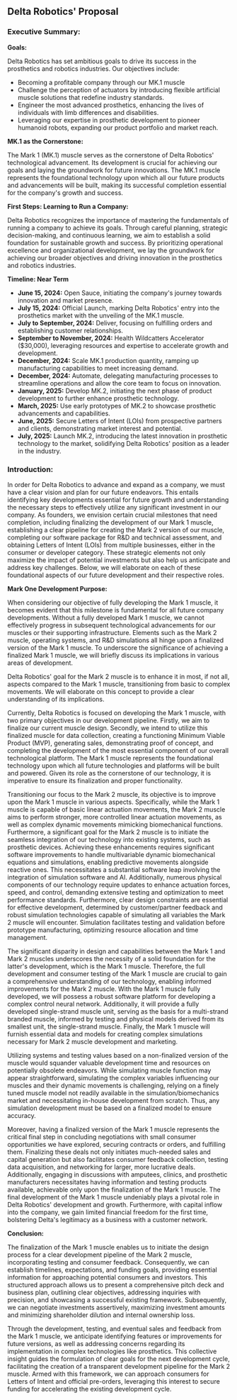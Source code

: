 ## Delta Robotics' Proposal

### **Executive Summary:**

**Goals:**

Delta Robotics has set ambitious goals to drive its success in the prosthetics and robotics industries. Our objectives include:

- Becoming a profitable company through our MK.1 muscle
- Challenge the perception of actuators by introducing flexible artificial muscle solutions that redefine industry standards.
- Engineer the most advanced prosthetics, enhancing the lives of individuals with limb differences and disabilities.
- Leveraging our expertise in prosthetic development to pioneer humanoid robots, expanding our product portfolio and market reach.

**MK.1 as the Cornerstone:**

The Mark 1 (MK.1) muscle serves as the cornerstone of Delta Robotics' technological advancement. Its development is crucial for achieving our goals and laying the groundwork for future innovations. The MK.1 muscle represents the foundational technology upon which all our future products and advancements will be built, making its successful completion essential for the company's growth and success.

**First Steps: Learning to Run a Company:**

Delta Robotics recognizes the importance of mastering the fundamentals of running a company to achieve its goals. Through careful planning, strategic decision-making, and continuous learning, we aim to establish a solid foundation for sustainable growth and success. By prioritizing operational excellence and organizational development, we lay the groundwork for achieving our broader objectives and driving innovation in the prosthetics and robotics industries.

**Timeline: Near Term**

- **June 15, 2024:** Open Sauce, initiating the company's journey towards innovation and market presence.
- **July 15, 2024:** Official Launch, marking Delta Robotics' entry into the prosthetics market with the unveiling of the MK.1 muscle.
- **July to September, 2024:** Deliver, focusing on fulfilling orders and establishing customer relationships.
- **September to November, 2024:** Health Wildcatters Accelerator ($30,000), leveraging resources and expertise to accelerate growth and development.
- **December, 2024:** Scale MK.1 production quantity, ramping up manufacturing capabilities to meet increasing demand.
- **December, 2024:** Automate, delegating manufacturing processes to streamline operations and allow the core team to focus on innovation.
- **January, 2025:** Develop MK.2, initiating the next phase of product development to further enhance prosthetic technology.
- **March, 2025:** Use early prototypes of MK.2 to showcase prosthetic advancements and capabilities.
- **June, 2025:** Secure Letters of Intent (LOIs) from prospective partners and clients, demonstrating market interest and potential.
- **July, 2025:** Launch MK.2, introducing the latest innovation in prosthetic technology to the market, solidifying Delta Robotics' position as a leader in the industry.

### **Introduction:**

In order for Delta Robotics to advance and expand as a company, we must have a clear vision and plan for our future endeavors. This entails identifying key developments essential for future growth and understanding the necessary steps to effectively utilize any significant investment in our company. As founders, we envision certain crucial milestones that need completion, including finalizing the development of our Mark 1 muscle, establishing a clear pipeline for creating the Mark 2 version of our muscle, completing our software package for R&D and technical assessment, and obtaining Letters of Intent (LOIs) from multiple businesses, either in the consumer or developer category. These strategic elements not only maximize the impact of potential investments but also help us anticipate and address key challenges. Below, we will elaborate on each of these foundational aspects of our future development and their respective roles.

**Mark One Development Purpose:**

When considering our objective of fully developing the Mark 1 muscle, it becomes evident that this milestone is fundamental for all future company developments. Without a fully developed Mark 1 muscle, we cannot effectively progress in subsequent technological advancements for our muscles or their supporting infrastructure. Elements such as the Mark 2 muscle, operating systems, and R&D simulations all hinge upon a finalized version of the Mark 1 muscle. To underscore the significance of achieving a finalized Mark 1 muscle, we will briefly discuss its implications in various areas of development.

Delta Robotics' goal for the Mark 2 muscle is to enhance it in most, if not all, aspects compared to the Mark 1 muscle, transitioning from basic to complex movements. We will elaborate on this concept to provide a clear understanding of its implications.

Currently, Delta Robotics is focused on developing the Mark 1 muscle, with two primary objectives in our development pipeline. Firstly, we aim to finalize our current muscle design. Secondly, we intend to utilize this finalized muscle for data collection, creating a functioning Minimum Viable Product (MVP), generating sales, demonstrating proof of concept, and completing the development of the most essential component of our overall technological platform. The Mark 1 muscle represents the foundational technology upon which all future technologies and platforms will be built and powered. Given its role as the cornerstone of our technology, it is imperative to ensure its finalization and proper functionality.

Transitioning our focus to the Mark 2 muscle, its objective is to improve upon the Mark 1 muscle in various aspects. Specifically, while the Mark 1 muscle is capable of basic linear actuation movements, the Mark 2 muscle aims to perform stronger, more controlled linear actuation movements, as well as complex dynamic movements mimicking biomechanical functions. Furthermore, a significant goal for the Mark 2 muscle is to initiate the seamless integration of our technology into existing systems, such as prosthetic devices. Achieving these enhancements requires significant software improvements to handle multivariable dynamic biomechanical equations and simulations, enabling predictive movements alongside reactive ones. This necessitates a substantial software leap involving the integration of simulation software and AI. Additionally, numerous physical components of our technology require updates to enhance actuation forces, speed, and control, demanding extensive testing and optimization to meet performance standards. Furthermore, clear design constraints are essential for effective development, determined by customer/partner feedback and robust simulation technologies capable of simulating all variables the Mark 2 muscle will encounter. Simulation facilitates testing and validation before prototype manufacturing, optimizing resource allocation and time management.

The significant disparity in design and capabilities between the Mark 1 and Mark 2 muscles underscores the necessity of a solid foundation for the latter's development, which is the Mark 1 muscle. Therefore, the full development and consumer testing of the Mark 1 muscle are crucial to gain a comprehensive understanding of our technology, enabling informed improvements for the Mark 2 muscle. With the Mark 1 muscle fully developed, we will possess a robust software platform for developing a complex control neural network. Additionally, it will provide a fully developed single-strand muscle unit, serving as the basis for a multi-strand branded muscle, informed by testing and physical models derived from its smallest unit, the single-strand muscle. Finally, the Mark 1 muscle will furnish essential data and models for creating complex simulations necessary for Mark 2 muscle development and marketing.

Utilizing systems and testing values based on a non-finalized version of the muscle would squander valuable development time and resources on potentially obsolete endeavors. While simulating muscle function may appear straightforward, simulating the complex variables influencing our muscles and their dynamic movements is challenging, relying on a finely tuned muscle model not readily available in the simulation/biomechanics market and necessitating in-house development from scratch. Thus, any simulation development must be based on a finalized model to ensure accuracy.

Moreover, having a finalized version of the Mark 1 muscle represents the critical final step in concluding negotiations with small consumer opportunities we have explored, securing contracts or orders, and fulfilling them. Finalizing these deals not only initiates much-needed sales and capital generation but also facilitates consumer feedback collection, testing data acquisition, and networking for larger, more lucrative deals. Additionally, engaging in discussions with amputees, clinics, and prosthetic manufacturers necessitates having information and testing products available, achievable only upon the finalization of the Mark 1 muscle. The final development of the Mark 1 muscle undeniably plays a pivotal role in Delta Robotics' development and growth. Furthermore, with capital inflow into the company, we gain limited financial freedom for the first time, bolstering Delta's legitimacy as a business with a customer network.

**Conclusion:**

The finalization of the Mark 1 muscle enables us to initiate the design process for a clear development pipeline of the Mark 2 muscle, incorporating testing and consumer feedback. Consequently, we can establish timelines, expectations, and funding goals, providing essential information for approaching potential consumers and investors. This structured approach allows us to present a comprehensive pitch deck and business plan, outlining clear objectives, addressing inquiries with precision, and showcasing a successful existing framework. Subsequently, we can negotiate investments assertively, maximizing investment amounts and minimizing shareholder dilution and internal ownership loss.

Through the development, testing, and eventual sales and feedback from the Mark 1 muscle, we anticipate identifying features or improvements for future versions, as well as addressing concerns regarding its implementation in complex technologies like prosthetics. This collective insight guides the formulation of clear goals for the next development cycle, facilitating the creation of a transparent development pipeline for the Mark 2 muscle. Armed with this framework, we can approach consumers for Letters of Intent and official pre-orders, leveraging this interest to secure funding for accelerating the existing development cycle.
